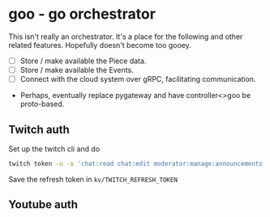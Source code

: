 # goo - go orchestrator

This isn't really an orchestrator. It's a place for the following and other
related features. Hopefully doesn't become too gooey.

- [ ] Store / make available the Piece data.
- [ ] Store / make available the Events.
- [ ] Connect with the cloud system over gRPC, facilitating communication.
- Perhaps, eventually replace pygateway and have controller<>goo be proto-based.

## Twitch auth

Set up the twitch cli and do

```bash
twitch token -u -s 'chat:read chat:edit moderator:manage:announcements'
```

Save the refresh token in `kv/TWITCH_REFRESH_TOKEN`

## Youtube auth